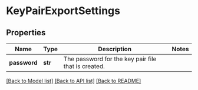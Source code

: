 # KeyPairExportSettings

## Properties
Name | Type | Description | Notes
------------ | ------------- | ------------- | -------------
**password** | **str** | The password for the key pair file that is created. | 

[[Back to Model list]](../README.md#documentation-for-models) [[Back to API list]](../README.md#documentation-for-api-endpoints) [[Back to README]](../README.md)


